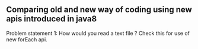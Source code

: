 ## Comparing old and new way of coding using new apis introduced in java8

Problem statement 1: How would you read a text file ? Check this for use of new forEach api.

 
 
